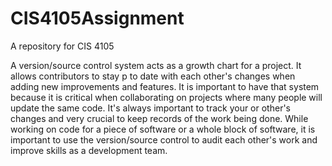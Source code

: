 # CIS4105Assignment
A repository for CIS 4105

A version/source control system acts as a growth chart for a project. It allows contributors to stay p to date with each other's changes when adding new improvements and features. It is important to have that system because it is critical when collaborating on projects where many people will update the same code. It's always important to track your or other's changes and very crucial to keep records of the work being done. While working on code for a piece of software or a whole block of software, it is important to use the version/source control to audit each other's work and improve skills as a development team. 
